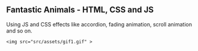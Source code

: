 
 <h2>Fantastic Animals - HTML, CSS and JS</h2>
   <p>Using JS and CSS effects like accordion, fading animation, scroll animation and so on. </p>
    
    <img src="src/assets/gif1.gif" >


